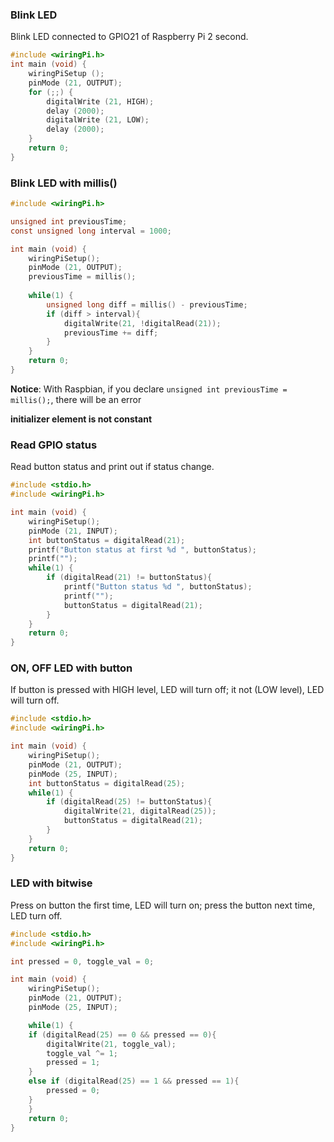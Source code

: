 ### Blink LED

Blink LED connected to GPIO21 of Raspberry Pi 2 second.

```c
#include <wiringPi.h>
int main (void) {
    wiringPiSetup (); 
    pinMode (21, OUTPUT);
    for (;;) {
        digitalWrite (21, HIGH);
        delay (2000);
        digitalWrite (21, LOW);
        delay (2000);
    }
    return 0;
}
```

### Blink LED with millis()

```c
#include <wiringPi.h>

unsigned int previousTime;
const unsigned long interval = 1000;

int main (void) {
    wiringPiSetup(); 
    pinMode (21, OUTPUT);
    previousTime = millis();
    
    while(1) {
        unsigned long diff = millis() - previousTime;
        if (diff > interval){
            digitalWrite(21, !digitalRead(21));
            previousTime += diff;
        }
    }
    return 0;
}
```

**Notice**: With Raspbian, if you declare  ``unsigned int previousTime = millis();``, there will be an error

**initializer element is not constant**

### Read GPIO status

Read button status and print out if status change.

```c
#include <stdio.h>
#include <wiringPi.h>

int main (void) {
    wiringPiSetup(); 
    pinMode (21, INPUT);
    int buttonStatus = digitalRead(21);
    printf("Button status at first %d ", buttonStatus);
    printf("");
    while(1) {
        if (digitalRead(21) != buttonStatus){
            printf("Button status %d ", buttonStatus);
            printf("");
            buttonStatus = digitalRead(21);
        }
    }
    return 0;
}
```

### ON, OFF LED with button

If button is pressed with HIGH level, LED will turn off; it not (LOW level), LED will turn off.

```c
#include <stdio.h>
#include <wiringPi.h>

int main (void) {
    wiringPiSetup(); 
    pinMode (21, OUTPUT);
    pinMode (25, INPUT);
    int buttonStatus = digitalRead(25);
    while(1) {
        if (digitalRead(25) != buttonStatus){
            digitalWrite(21, digitalRead(25));
            buttonStatus = digitalRead(21);
        }
    }
    return 0;
}
```

### LED with bitwise

Press on button the first time, LED will turn on; press the button next time, LED turn off.

```c
#include <stdio.h>
#include <wiringPi.h>

int pressed = 0, toggle_val = 0;

int main (void) {
    wiringPiSetup(); 
    pinMode (21, OUTPUT);
    pinMode (25, INPUT);

    while(1) {
	if (digitalRead(25) == 0 && pressed == 0){
	    digitalWrite(21, toggle_val);
	    toggle_val ^= 1;
	    pressed = 1;
	}
	else if (digitalRead(25) == 1 && pressed == 1){
	    pressed = 0;
	}    
    }
    return 0;
}
```
